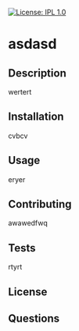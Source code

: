 [![License: IPL 1.0](https://img.shields.io/badge/License-IPL_1.0-blue.svg)](https://opensource.org/licenses/IPL-1.0)
# asdasd

## Description 
wertert

## Installation  
cvbcv

## Usage  
eryer

## Contributing 
awawedfwq

## Tests
rtyrt

## License


## Questions

